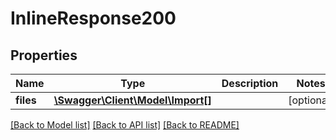 # InlineResponse200

## Properties
Name | Type | Description | Notes
------------ | ------------- | ------------- | -------------
**files** | [**\Swagger\Client\Model\Import[]**](Import.md) |  | [optional] 

[[Back to Model list]](../../README.md#documentation-for-models) [[Back to API list]](../../README.md#documentation-for-api-endpoints) [[Back to README]](../../README.md)


